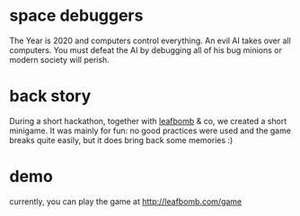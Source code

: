 # space debuggers

The Year is 2020 and computers control everything. An evil AI takes over all computers. You must defeat the AI by debugging all of his bug minions or modern society will perish.

# back story

During a short hackathon, together with [leafbomb](http://leafbomb.com) & co, we created a short minigame. It was mainly for fun: no good practices were used and the game breaks quite easily, but it does bring back some memories :)

# demo

currently, you can play the game at http://leafbomb.com/game
